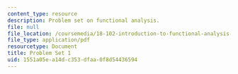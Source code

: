 ```yaml
---
content_type: resource
description: Problem set on functional analysis.
file: null
file_location: /coursemedia/18-102-introduction-to-functional-analysis-spring-2009/1551a05ea14dc353dfaa0f8d54436594_MIT18_102s09_pset01.pdf
file_type: application/pdf
resourcetype: Document
title: Problem Set 1
uid: 1551a05e-a14d-c353-dfaa-0f8d54436594
---
```

